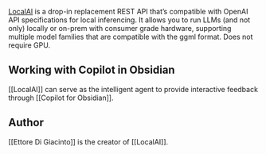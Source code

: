 [LocalAI](https://localai.io/) is a drop-in replacement REST API that’s compatible with OpenAI API specifications for local inferencing. It allows you to run LLMs (and not only) locally or on-prem with consumer grade hardware, supporting multiple model families that are compatible with the ggml format. Does not require GPU.

## Working with Copilot in Obsidian
[[LocalAI]] can serve as the intelligent agent to provide interactive feedback through [[Copilot for Obsidian]].

## Author
[[Ettore Di Giacinto]] is the creator of [[LocalAI]].